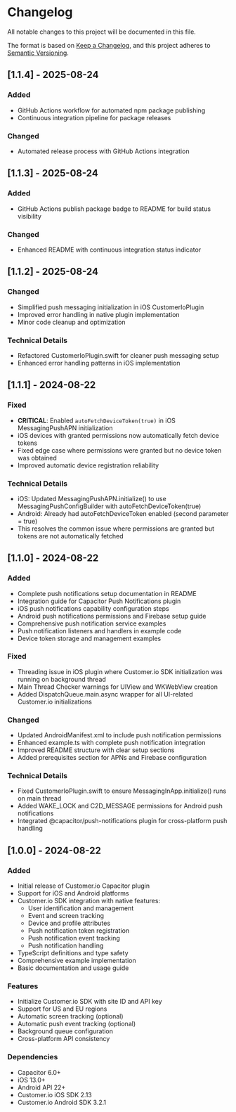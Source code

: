 # Changelog

All notable changes to this project will be documented in this file.

The format is based on [Keep a Changelog](https://keepachangelog.com/en/1.0.0/),
and this project adheres to [Semantic Versioning](https://semver.org/spec/v2.0.0.html).

## [1.1.4] - 2025-08-24

### Added
- GitHub Actions workflow for automated npm package publishing
- Continuous integration pipeline for package releases

### Changed
- Automated release process with GitHub Actions integration

## [1.1.3] - 2025-08-24

### Added
- GitHub Actions publish package badge to README for build status visibility

### Changed
- Enhanced README with continuous integration status indicator

## [1.1.2] - 2025-08-24

### Changed
- Simplified push messaging initialization in iOS CustomerIoPlugin
- Improved error handling in native plugin implementation
- Minor code cleanup and optimization

### Technical Details
- Refactored CustomerIoPlugin.swift for cleaner push messaging setup
- Enhanced error handling patterns in iOS implementation

## [1.1.1] - 2024-08-22

### Fixed
- **CRITICAL**: Enabled `autoFetchDeviceToken(true)` in iOS MessagingPushAPN initialization
- iOS devices with granted permissions now automatically fetch device tokens
- Fixed edge case where permissions were granted but no device token was obtained
- Improved automatic device registration reliability

### Technical Details
- iOS: Updated MessagingPushAPN.initialize() to use MessagingPushConfigBuilder with autoFetchDeviceToken(true)
- Android: Already had autoFetchDeviceToken enabled (second parameter = true)
- This resolves the common issue where permissions are granted but tokens are not automatically fetched

## [1.1.0] - 2024-08-22

### Added
- Complete push notifications setup documentation in README
- Integration guide for Capacitor Push Notifications plugin
- iOS push notifications capability configuration steps
- Android push notifications permissions and Firebase setup guide
- Comprehensive push notification service examples
- Push notification listeners and handlers in example code
- Device token storage and management examples

### Fixed
- Threading issue in iOS plugin where Customer.io SDK initialization was running on background thread
- Main Thread Checker warnings for UIView and WKWebView creation
- Added DispatchQueue.main.async wrapper for all UI-related Customer.io initializations

### Changed
- Updated AndroidManifest.xml to include push notification permissions
- Enhanced example.ts with complete push notification integration
- Improved README structure with clear setup sections
- Added prerequisites section for APNs and Firebase configuration

### Technical Details
- Fixed CustomerIoPlugin.swift to ensure MessagingInApp.initialize() runs on main thread
- Added WAKE_LOCK and C2D_MESSAGE permissions for Android push notifications
- Integrated @capacitor/push-notifications plugin for cross-platform push handling

## [1.0.0] - 2024-08-22

### Added
- Initial release of Customer.io Capacitor plugin
- Support for iOS and Android platforms
- Customer.io SDK integration with native features:
  - User identification and management
  - Event and screen tracking
  - Device and profile attributes
  - Push notification token registration
  - Push notification event tracking
  - Push notification handling
- TypeScript definitions and type safety
- Comprehensive example implementation
- Basic documentation and usage guide

### Features
- Initialize Customer.io SDK with site ID and API key
- Support for US and EU regions
- Automatic screen tracking (optional)
- Automatic push event tracking (optional)
- Background queue configuration
- Cross-platform API consistency

### Dependencies
- Capacitor 6.0+
- iOS 13.0+
- Android API 22+
- Customer.io iOS SDK 2.13
- Customer.io Android SDK 3.2.1